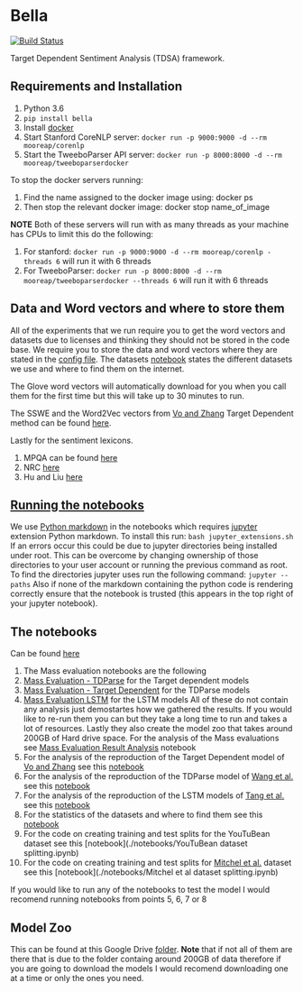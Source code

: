 # Bella
[![Build Status](https://travis-ci.org/apmoore1/Bella.svg?branch=master)](https://travis-ci.org/apmoore1/Bella)

Target Dependent Sentiment Analysis (TDSA) framework.


## Requirements and Installation
1. Python 3.6
2. `pip install bella`
3. Install [docker](https://docs.docker.com/install/)
4. Start Stanford CoreNLP server: `docker run -p 9000:9000 -d --rm mooreap/corenlp`
5. Start the TweeboParser API server: `docker run -p 8000:8000 -d --rm mooreap/tweeboparserdocker`

To stop the docker servers running:

1. Find the name assigned to the docker image using: docker ps
2. Then stop the relevant docker image: docker stop name_of_image

**NOTE**
Both of these servers will run with as many threads as your machine has CPUs to limit this do the following:
1. For stanford: `docker run -p 9000:9000 -d --rm mooreap/corenlp -threads 6` will run it with 6 threads
2. For TweeboParser: `docker run -p 8000:8000 -d --rm mooreap/tweeboparserdocker --threads 6` will run it with 6 threads


## Data and Word vectors and where to store them

All of the experiments that we run require you to get the word vectors and datasets due to licenses and thinking they should not be stored in the code base. We require you to store the data and word vectors where they are stated in the [config file](./config.yaml). The datasets [notebook](./notebooks/datasets.ipynb) states the different datasets we use and where to find them on the internet.

The Glove word vectors will automatically download for you when you call them for the first time but this will take up to 30 minutes to run.

The SSWE and the Word2Vec vectors from [Vo and Zhang](https://www.ijcai.org/Proceedings/15/Papers/194.pdf) Target Dependent method can be found [here](https://github.com/bluemonk482/tdparse/tree/master/resources/wordemb).

Lastly for the sentiment lexicons.
1. MPQA can be found [here](http://mpqa.cs.pitt.edu/lexicons/subj_lexicon/)
2. NRC [here](http://saifmohammad.com/WebPages/NRC-Emotion-Lexicon.htm)
3. Hu and Liu [here](https://www.cs.uic.edu/~liub/FBS/sentiment-analysis.html#lexicon)



## [Running the notebooks](./notebooks)
We use [Python markdown](https://jupyter-contrib-nbextensions.readthedocs.io/en/latest/nbextensions/python-markdown/readme.html) in the notebooks which requires [jupyter](http://jupyter.org/) extension Python markdown. To install this run:
`bash jupyter_extensions.sh`
If an errors occur this could be due to jupyter directories being installed under root. This can be overcome by changing ownership of those directories to your user account or running the previous command as root. To find the directories jupyter uses run the following command:
`jupyter --paths`
Also if none of the markdown containing the python code is rendering correctly ensure that the notebook is trusted (this appears in the top right of your jupyter notebook).

## The notebooks

Can be found [here](./notebooks)

1. The Mass evaluation notebooks are the following
  1. [Mass Evaluation - TDParse](./notebooks/Mass%20Evaluation%20-%20TDParse.ipynb) for the Target dependent models
  2. [Mass Evaluation - Target Dependent](./notebooks/Mass%20Evaluation%20-%20Target%20Dependent.ipynb) for the TDParse models
  3. [Mass Evaluation LSTM](./notebooks/Mass%20Evaluation%20LSTM.ipynb) for the LSTM models
  All of these do not contain any analysis just demostartes how we gathered the results. If you would like to re-run them you can but they take a long time to run and takes a lot of resources. Lastly they also create the model zoo that takes around 200GB of Hard drive space. For the analysis of the Mass evaluations see [Mass Evaluation Result Analysis](./notebooks/Mass%20Evaluation%20Result%20Analysis.ipynb) notebook
2. For the analysis of the reproduction of the Target Dependent model of [Vo and Zhang](https://www.ijcai.org/Proceedings/15/Papers/194.pdf) see this [notebook](./notebooks/target_model.ipynb)
3. For the analysis of the reproduction of the TDParse model of [Wang et al.](https://aclanthology.coli.uni-saarland.de/papers/E17-1046/e17-1046) see this [notebook](./notebooks/TDParse.ipynb)
4. For the analysis of the reproduction of the LSTM models of [Tang et al.](https://www.aclweb.org/anthology/C16-1311) see this [notebook](./notebooks/LSTM.ipynb)
5. For the statistics of the datasets and where to find them see this [notebook](./notebooks/datasets.ipynb)
6. For the code on creating training and test splits for the YouTuBean dataset see this [notebook](./notebooks/YouTuBean dataset splitting.ipynb)
7. For the code on creating training and test splits for [Mitchel et al.](https://www.aclweb.org/anthology/D13-1171) dataset see this [notebook](./notebooks/Mitchel et al dataset splitting.ipynb)

If you would like to run any of the notebooks to test the model I would recomend running notebooks from points 5, 6, 7 or 8


## Model Zoo

This can be found at this Google Drive [folder](https://drive.google.com/open?id=1uVCcyAd14qpobmI_5aGULWRmK_XckWq8). **Note** that if not all of them are there that is due to the folder containg around 200GB of data therefore if you are going to download the models I would recomend downloading one at a time or only the ones you need.
